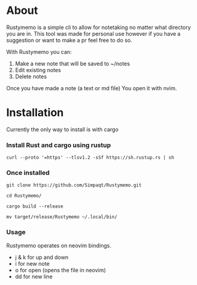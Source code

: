 # About

Rustymemo is a simple cli to allow for notetaking no matter what directory you are in. This tool was made for personal use however if you have a suggestion or want to make a pr feel free to do so.

With Rustymemo you can:

1. Make a new note that will be saved to ~/notes
2. Edit existing notes
3. Delete notes

Once you have made a note (a text or md file) You open it with nvim.

# Installation

Currently the only way to install is with cargo

### Install Rust and cargo using rustup

```
curl --proto '=https' --tlsv1.2 -sSf https://sh.rustup.rs | sh
```

### Once installed

```
git clone https://github.com/Simpaqt/Rustymemo.git

cd Rustymemo/

cargo build --release

mv target/release/Rustymemo ~/.local/bin/
```

### Usage

Rustymemo operates on neovim bindings.

- j & k for up and down
- i for new note
- o for open (opens the file in neovim)
- dd for new line
